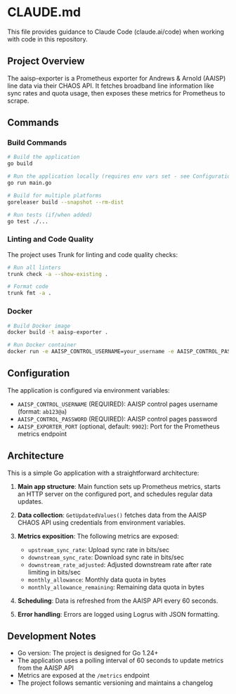 # CLAUDE.md

This file provides guidance to Claude Code (claude.ai/code) when working with code in this repository.

## Project Overview

The aaisp-exporter is a Prometheus exporter for Andrews & Arnold (AAISP) line data via their CHAOS API. It fetches broadband line information like sync rates and quota usage, then exposes these metrics for Prometheus to scrape.

## Commands

### Build Commands

```bash
# Build the application
go build

# Run the application locally (requires env vars set - see Configuration section)
go run main.go

# Build for multiple platforms
goreleaser build --snapshot --rm-dist

# Run tests (if/when added)
go test ./...
```

### Linting and Code Quality

The project uses Trunk for linting and code quality checks:

```bash
# Run all linters
trunk check -a --show-existing .

# Format code
trunk fmt -a .
```

### Docker

```bash
# Build Docker image
docker build -t aaisp-exporter .

# Run Docker container
docker run -e AAISP_CONTROL_USERNAME=your_username -e AAISP_CONTROL_PASSWORD=your_password -p 9902:9902 aaisp-exporter
```

## Configuration

The application is configured via environment variables:

- `AAISP_CONTROL_USERNAME` (REQUIRED): AAISP control pages username (format: `ab123@a`)
- `AAISP_CONTROL_PASSWORD` (REQUIRED): AAISP control pages password
- `AAISP_EXPORTER_PORT` (optional, default: `9902`): Port for the Prometheus metrics endpoint

## Architecture

This is a simple Go application with a straightforward architecture:

1. **Main app structure**: Main function sets up Prometheus metrics, starts an HTTP server on the configured port, and schedules regular data updates.

2. **Data collection**: `GetUpdatedValues()` fetches data from the AAISP CHAOS API using credentials from environment variables.

3. **Metrics exposition**: The following metrics are exposed:

   - `upstream_sync_rate`: Upload sync rate in bits/sec
   - `downstream_sync_rate`: Download sync rate in bits/sec
   - `downstream_rate_adjusted`: Adjusted downstream rate after rate limiting in bits/sec
   - `monthly_allowance`: Monthly data quota in bytes
   - `monthly_allowance_remaining`: Remaining data quota in bytes

4. **Scheduling**: Data is refreshed from the AAISP API every 60 seconds.

5. **Error handling**: Errors are logged using Logrus with JSON formatting.

## Development Notes

- Go version: The project is designed for Go 1.24+
- The application uses a polling interval of 60 seconds to update metrics from the AAISP API
- Metrics are exposed at the `/metrics` endpoint
- The project follows semantic versioning and maintains a changelog

